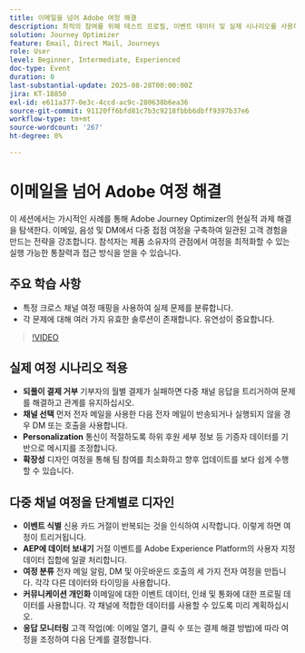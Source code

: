 ```yaml
---
title: 이메일을 넘어 Adobe 여정 해결
description: 최적의 참여를 위해 테스트 프로필, 이벤트 데이터 및 실제 시나리오를 사용하여 Adobe Journey Optimizer으로 멀티채널 여정을 디자인하고 테스트하는 방법에 대해 알아봅니다.
solution: Journey Optimizer
feature: Email, Direct Mail, Journeys
role: User
level: Beginner, Intermediate, Experienced
doc-type: Event
duration: 0
last-substantial-update: 2025-08-28T00:00:00Z
jira: KT-18850
exl-id: e611a377-0e3c-4ccd-ac9c-280638b6ea36
source-git-commit: 91120ff6bfd81c7b3c9218fbbb6dbff9397b37e6
workflow-type: tm+mt
source-wordcount: '267'
ht-degree: 0%

---
```


# 이메일을 넘어 Adobe 여정 해결

이 세션에서는 가시적인 사례를 통해 Adobe Journey Optimizer의 현실적 과제 해결을 탐색한다. 이메일, 음성 및 DM에서 다중 접점 여정을 구축하여 일관된 고객 경험을 만드는 전략을 강조합니다. 참석자는 제품 소유자의 관점에서 여정을 최적화할 수 있는 실행 가능한 통찰력과 접근 방식을 얻을 수 있습니다.

## 주요 학습 사항

* 특정 크로스 채널 여정 매핑을 사용하여 실제 문제를 분류합니다.
* 각 문제에 대해 여러 가지 유효한 솔루션이 존재합니다. 유연성이 중요합니다.

>[!VIDEO](https://video.tv.adobe.com/v/3471331/?learn=on&enablevpops)

## 실제 여정 시나리오 적용

* **되풀이 결제 거부** 기부자의 월별 결제가 실패하면 다중 채널 응답을 트리거하여 문제를 해결하고 관계를 유지하십시오.
* **채널 선택** 먼저 전자 메일을 사용한 다음 전자 메일이 반송되거나 실행되지 않을 경우 DM 또는 호출을 사용합니다.
* **Personalization** 통신이 적절하도록 하위 후원 세부 정보 등 기증자 데이터를 기반으로 메시지를 조정합니다.
* **확장성** 디자인 여정을 통해 팀 참여를 최소화하고 향후 업데이트를 보다 쉽게 수행할 수 있습니다.

## 다중 채널 여정을 단계별로 디자인

* **이벤트 식별** 신용 카드 거절이 반복되는 것을 인식하여 시작합니다. 이렇게 하면 여정이 트리거됩니다.
* **AEP에 데이터 보내기** 거절 이벤트를 Adobe Experience Platform의 사용자 지정 데이터 집합에 일괄 처리합니다.
* **여정 분류** 전자 메일 알림, DM 및 아웃바운드 호출의 세 가지 전자 여정을 만듭니다. 각각 다른 데이터와 타이밍을 사용합니다.
* **커뮤니케이션 개인화** 이메일에 대한 이벤트 데이터, 인쇄 및 통화에 대한 프로필 데이터를 사용합니다. 각 채널에 적합한 데이터를 사용할 수 있도록 미리 계획하십시오.
* **응답 모니터링** 고객 작업(예: 이메일 열기, 클릭 수 또는 결제 해결 방법)에 따라 여정을 조정하여 다음 단계를 결정합니다.
